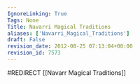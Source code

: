 ```yaml
---
IgnoreLinking: True
Tags: None
Title: Navarri Magical Traditions
aliases: ['Navarri_Magical_Traditions']
draft: False
revision_date: 2012-08-25 07:13:04+00:00
revision_id: 7573
---
```


#REDIRECT [[Navarr Magical Traditions]]